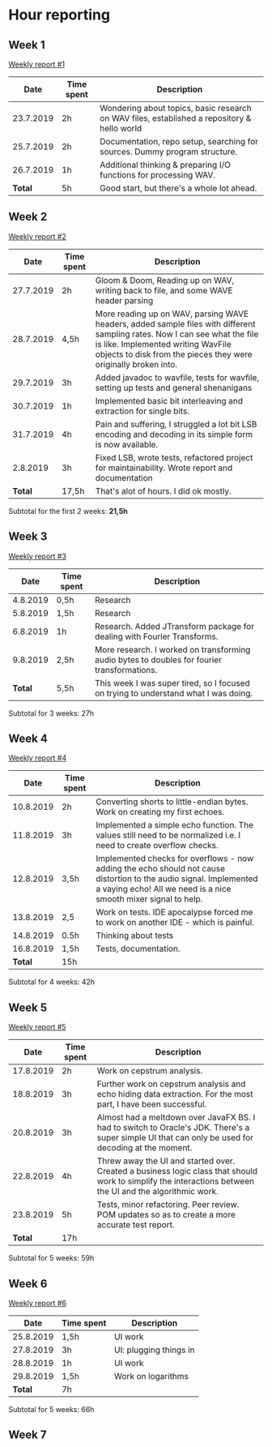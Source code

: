 # Hour reporting


## Week 1

[Weekly report #1](/documentation/report1.md)

| Date | Time spent | Description |
|-|-|-|
| 23.7.2019 | 2h | Wondering about topics, basic research on WAV files, established a repository & hello world |
| 25.7.2019 | 2h | Documentation, repo setup, searching for sources. Dummy program structure. |
| 26.7.2019| 1h | Additional thinking & preparing I/O functions for processing WAV. |
| __Total__ | 5h | Good start, but there's a whole lot ahead. |

## Week 2

[Weekly report #2](/documentation/report2.md)

| Date | Time spent | Description |
|-|-|-|
| 27.7.2019 | 2h | Gloom & Doom, Reading up on WAV, writing back to file, and some WAVE header parsing |
| 28.7.2019 | 4,5h | More reading up on WAV, parsing WAVE headers, added sample files with different sampling rates. Now I can see what the file is like. Implemented writing WavFile objects to disk from the pieces they were originally broken into. |
| 29.7.2019 | 3h | Added javadoc to wavfile, tests for wavfile, setting up tests and general shenanigans |
| 30.7.2019 | 1h | Implemented basic bit interleaving and extraction for single bits. |
| 31.7.2019 | 4h | Pain and suffering, I struggled a lot bit LSB encoding and decoding in its simple form is now available. |
| 2.8.2019 | 3h | Fixed LSB, wrote tests, refactored project for maintainability. Wrote report and documentation |
| __Total__ | 17,5h | That's alot of hours. I did ok mostly. |

Subtotal for the first 2 weeks: __21,5h__

## Week 3

[Weekly report #3](/documentation/report3.md)

| Date | Time spent | Description |
|-|-|-|
| 4.8.2019 | 0,5h | Research |
| 5.8.2019 | 1,5h | Research |
| 6.8.2019 | 1h| Research. Added JTransform package for dealing with Fourier Transforms. |
| 9.8.2019 | 2,5h | More research. I worked on transforming audio bytes to doubles for fourier transformations. |
| __Total__ | 5,5h | This week I was super tired, so I focused on trying to understand what I was doing. |

Subtotal for 3 weeks: 27h


## Week 4

[Weekly report #4](/documentation/report4.md)

| Date | Time spent | Description |
|-|-|-|
| 10.8.2019 | 2h | Converting shorts to little-endian bytes. Work on creating my first echoes. |
| 11.8.2019 | 3h | Implemented a simple echo function. The values still need to be normalized i.e. I need to create overflow checks. |
| 12.8.2019 | 3,5h | Implemented checks for overflows - now adding the echo should not cause distortion to the audio signal. Implemented a vaying echo! All we need is a nice smooth mixer signal to help. |
| 13.8.2019 | 2,5 | Work on tests. IDE apocalypse forced me to work on another IDE - which is painful. |
| 14.8.2019 | 0.5h | Thinking about tests |
| 16.8.2019 | 1,5h | Tests, documentation. |
| __Total__ | 15h | |

Subtotal for 4 weeks: 42h


## Week 5

[Weekly report #5](/documentation/report5.md)

| Date | Time spent | Description |
|-|-|-|
| 17.8.2019 | 2h | Work on cepstrum analysis. |
| 18.8.2019 | 3h | Further work on cepstrum analysis and echo hiding data extraction. For the most part, I have been successful. |
| 20.8.2019 | 3h | Almost had a meltdown over JavaFX BS. I had to switch to Oracle's JDK. There's a super simple UI that can only be used for decoding at the moment. |
| 22.8.2019 | 4h | Threw away the UI and started over. Created a business logic class that should work to simplify the interactions between the UI and the algorithmic work. |
| 23.8.2019 | 5h | Tests, minor refactoring. Peer review. POM updates so as to create a more accurate test report. |
| __Total__ |  17h |  |

Subtotal for 5 weeks: 59h

## Week 6

[Weekly report #6](/documentation/report6.md)

| Date | Time spent | Description|
|-|-|-|
| 25.8.2019 | 1,5h | UI work |
| 27.8.2019 | 3h | UI: plugging things in |
| 28.8.2019 | 1h | UI work |
| 29.8.2019 | 1,5h | Work on logarithms |
| __Total__ | 7h ||

Subtotal for 5 weeks: 66h

## Week 7
